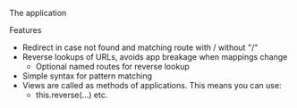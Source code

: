 The application

Features
- Redirect in case not found and matching route with / without "/"
- Reverse lookups of URLs, avoids app breakage when mappings change
  - Optional named routes for reverse lookup
- Simple syntax for pattern matching
- Views are called as methods of applications. This means you can use:
  - this.reverse(...) etc.
